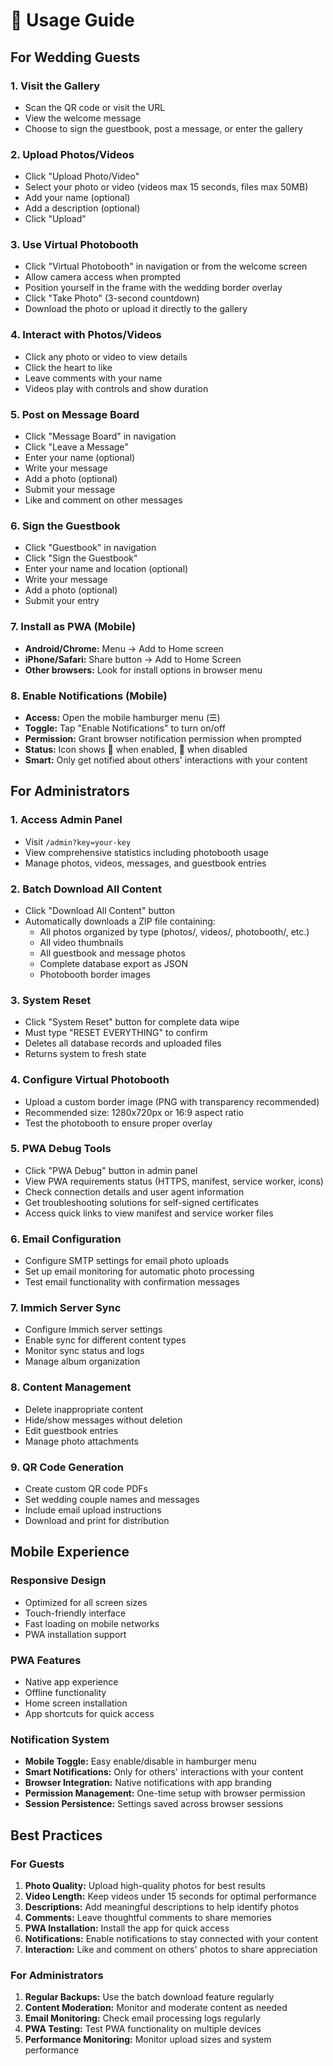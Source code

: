 # 📱 Usage Guide

## For Wedding Guests

### 1. Visit the Gallery
- Scan the QR code or visit the URL
- View the welcome message
- Choose to sign the guestbook, post a message, or enter the gallery

### 2. Upload Photos/Videos
- Click "Upload Photo/Video"
- Select your photo or video (videos max 15 seconds, files max 50MB)
- Add your name (optional)
- Add a description (optional)
- Click "Upload"

### 3. Use Virtual Photobooth
- Click "Virtual Photobooth" in navigation or from the welcome screen
- Allow camera access when prompted
- Position yourself in the frame with the wedding border overlay
- Click "Take Photo" (3-second countdown)
- Download the photo or upload it directly to the gallery

### 4. Interact with Photos/Videos
- Click any photo or video to view details
- Click the heart to like
- Leave comments with your name
- Videos play with controls and show duration

### 5. Post on Message Board
- Click "Message Board" in navigation
- Click "Leave a Message"
- Enter your name (optional)
- Write your message
- Add a photo (optional)
- Submit your message
- Like and comment on other messages

### 6. Sign the Guestbook
- Click "Guestbook" in navigation
- Click "Sign the Guestbook"
- Enter your name and location (optional)
- Write your message
- Add a photo (optional)
- Submit your entry

### 7. Install as PWA (Mobile)
- **Android/Chrome:** Menu → Add to Home screen
- **iPhone/Safari:** Share button → Add to Home Screen
- **Other browsers:** Look for install options in browser menu

### 8. Enable Notifications (Mobile)
- **Access:** Open the mobile hamburger menu (☰)
- **Toggle:** Tap "Enable Notifications" to turn on/off
- **Permission:** Grant browser notification permission when prompted
- **Status:** Icon shows 🔔 when enabled, 🔕 when disabled
- **Smart:** Only get notified about others' interactions with your content

## For Administrators

### 1. Access Admin Panel
- Visit `/admin?key=your-key`
- View comprehensive statistics including photobooth usage
- Manage photos, videos, messages, and guestbook entries

### 2. Batch Download All Content
- Click "Download All Content" button
- Automatically downloads a ZIP file containing:
  - All photos organized by type (photos/, videos/, photobooth/, etc.)
  - All video thumbnails
  - All guestbook and message photos
  - Complete database export as JSON
  - Photobooth border images

### 3. System Reset
- Click "System Reset" button for complete data wipe
- Must type "RESET EVERYTHING" to confirm
- Deletes all database records and uploaded files
- Returns system to fresh state

### 4. Configure Virtual Photobooth
- Upload a custom border image (PNG with transparency recommended)
- Recommended size: 1280x720px or 16:9 aspect ratio
- Test the photobooth to ensure proper overlay

### 5. PWA Debug Tools
- Click "PWA Debug" button in admin panel
- View PWA requirements status (HTTPS, manifest, service worker, icons)
- Check connection details and user agent information
- Get troubleshooting solutions for self-signed certificates
- Access quick links to view manifest and service worker files

### 6. Email Configuration
- Configure SMTP settings for email photo uploads
- Set up email monitoring for automatic photo processing
- Test email functionality with confirmation messages

### 7. Immich Server Sync
- Configure Immich server settings
- Enable sync for different content types
- Monitor sync status and logs
- Manage album organization

### 8. Content Management
- Delete inappropriate content
- Hide/show messages without deletion
- Edit guestbook entries
- Manage photo attachments

### 9. QR Code Generation
- Create custom QR code PDFs
- Set wedding couple names and messages
- Include email upload instructions
- Download and print for distribution

## Mobile Experience

### Responsive Design
- Optimized for all screen sizes
- Touch-friendly interface
- Fast loading on mobile networks
- PWA installation support

### PWA Features
- Native app experience
- Offline functionality
- Home screen installation
- App shortcuts for quick access

### Notification System
- **Mobile Toggle:** Easy enable/disable in hamburger menu
- **Smart Notifications:** Only for others' interactions with your content
- **Browser Integration:** Native notifications with app branding
- **Permission Management:** One-time setup with browser permission
- **Session Persistence:** Settings saved across browser sessions

## Best Practices

### For Guests
1. **Photo Quality:** Upload high-quality photos for best results
2. **Video Length:** Keep videos under 15 seconds for optimal performance
3. **Descriptions:** Add meaningful descriptions to help identify photos
4. **Comments:** Leave thoughtful comments to share memories
5. **PWA Installation:** Install the app for quick access
6. **Notifications:** Enable notifications to stay connected with your content
7. **Interaction:** Like and comment on others' photos to share appreciation

### For Administrators
1. **Regular Backups:** Use the batch download feature regularly
2. **Content Moderation:** Monitor and moderate content as needed
3. **Email Monitoring:** Check email processing logs regularly
4. **PWA Testing:** Test PWA functionality on multiple devices
5. **Performance Monitoring:** Monitor upload sizes and system performance 